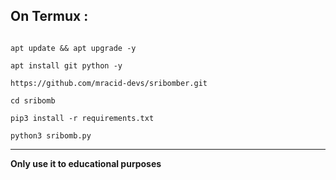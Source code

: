 
## On Termux :

```bhash

apt update && apt upgrade -y

apt install git python -y

https://github.com/mracid-devs/sribomber.git

cd sribomb

pip3 install -r requirements.txt

python3 sribomb.py

```

___

**Only use it to educational purposes**




